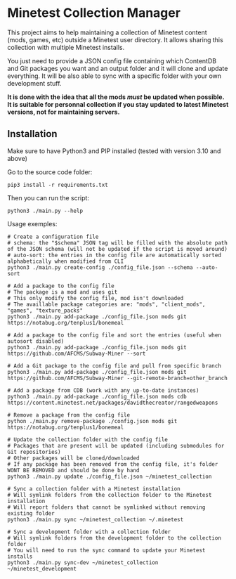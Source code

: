 # Minetest Collection Manager

This project aims to help maintaining a collection of Minetest content (mods, games, etc) outside a Minetest user
directory. It allows sharing this collection with multiple Minetest installs.

You just need to provide a JSON config file containing which ContentDB and Git packages you want and an output folder
and it will clone and update everything. It will be also able to sync with a specific folder with your own development
stuff.

**It is done with the idea that all the mods _must_ be updated when possible. It is suitable for personnal collection if
you stay updated to latest Minetest versions, not for maintaining servers.**

## Installation

Make sure to have Python3 and PIP installed (tested with version 3.10 and above)

Go to the source code folder:

```shell
pip3 install -r requirements.txt
```

Then you can run the script:

```shell
python3 ./main.py --help
```

Usage exemples:

```shell
# Create a configuration file
# schema: the "$schema" JSON tag will be filled with the absolute path of the JSON schema (will not be updated if the script is moved around)
# auto-sort: the entries in the config file are automatically sorted alphabetically when modified from CLI
python3 ./main.py create-config ./config_file.json --schema --auto-sort

# Add a package to the config file
# The package is a mod and uses git
# This only modify the config file, mod isn't downloaded
# The availlable package categories are: "mods", "client_mods", "games", "texture_packs"
python3 ./main.py add-package ./config_file.json mods git https://notabug.org/tenplus1/bonemeal

# Add a package to the config file and sort the entries (useful when autosort disabled)
python3 ./main.py add-package ./config_file.json mods git https://github.com/AFCMS/Subway-Miner --sort

# Add a Git package to the config file and pull from specific branch
python3 ./main.py add-package ./config_file.json mods git https://github.com/AFCMS/Subway-Miner --git-remote-branch=other_branch

# Add a package from CDB (work with any up-to-date instances)
python3 ./main.py add-package ./config_file.json mods cdb https://content.minetest.net/packages/davidthecreator/rangedweapons

# Remove a package from the config file
python ./main.py remove-package ./config.json mods git https://notabug.org/tenplus1/bonemeal

# Update the collection folder with the config file
# Packages that are present will be updated (including submodules for Git repositories)
# Other packages will be cloned/downloaded
# If any package has been removed from the config file, it's folder WONT BE REMOVED and should be done by hand
python3 ./main.py update ./config_file.json ~/minetest_collection

# Sync a collection folder with a Minetest installation
# Will symlink folders from the collection folder to the Minetest installation
# Will report folders that cannot be symlinked without removing existing folder
python3 ./main.py sync ~/minetest_collection ~/.minetest

# Sync a development folder with a collection folder
# Will symlink folders from the development folder to the collection folder
# You will need to run the sync command to update your Minetest installs
python3 ./main.py sync-dev ~/minetest_collection ~/minetest_development
```